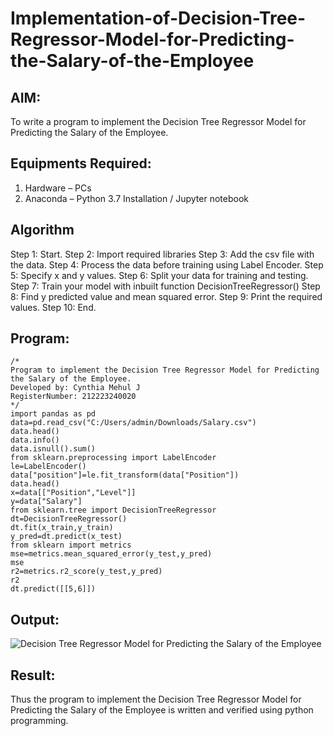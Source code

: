 # Implementation-of-Decision-Tree-Regressor-Model-for-Predicting-the-Salary-of-the-Employee

## AIM:
To write a program to implement the Decision Tree Regressor Model for Predicting the Salary of the Employee.

## Equipments Required:
1. Hardware – PCs
2. Anaconda – Python 3.7 Installation / Jupyter notebook

## Algorithm
Step 1: Start.
Step 2: Import required libraries
Step 3: Add the csv file with the data. 
Step 4: Process the data before training using Label Encoder.
Step 5: Specify x and y values.
Step 6: Split your data for training and testing.
Step 7: Train your model with inbuilt function DecisionTreeRegressor()
Step 8: Find y predicted value and mean squared error.
Step 9: Print the required values.
Step 10: End.

## Program:
```
/*
Program to implement the Decision Tree Regressor Model for Predicting the Salary of the Employee.
Developed by: Cynthia Mehul J
RegisterNumber: 212223240020
*/
import pandas as pd
data=pd.read_csv("C:/Users/admin/Downloads/Salary.csv")
data.head()
data.info()
data.isnull().sum()
from sklearn.preprocessing import LabelEncoder
le=LabelEncoder()
data["position"]=le.fit_transform(data["Position"])
data.head()
x=data[["Position","Level"]]
y=data["Salary"]
from sklearn.tree import DecisionTreeRegressor
dt=DecisionTreeRegressor()
dt.fit(x_train,y_train)
y_pred=dt.predict(x_test)
from sklearn import metrics 
mse=metrics.mean_squared_error(y_test,y_pred)
mse
r2=metrics.r2_score(y_test,y_pred)
r2
dt.predict([[5,6]])
```

## Output:
![Decision Tree Regressor Model for Predicting the Salary of the Employee](sam.png)


## Result:
Thus the program to implement the Decision Tree Regressor Model for Predicting the Salary of the Employee is written and verified using python programming.
